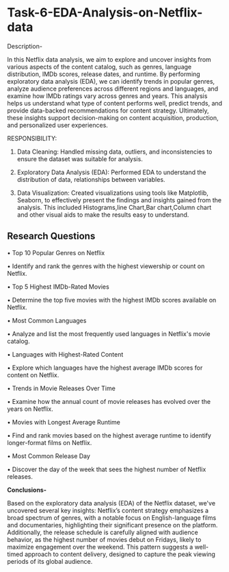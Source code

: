 # Task-6-EDA-Analysis-on-Netflix-data

Description-

In this Netflix data analysis, we aim to explore and uncover insights from various aspects of the content catalog, such as genres, language distribution, IMDb scores, release dates, and runtime. By performing exploratory data analysis (EDA), we can identify trends in popular genres, analyze audience preferences across different regions and languages, and examine how IMDb ratings vary across genres and years. This analysis helps us understand what type of content performs well, predict trends, and provide data-backed recommendations for content strategy. Ultimately, these insights support decision-making on content acquisition, production, and personalized user experiences.

RESPONSIBILITY:

1. Data Cleaning: Handled missing data, outliers, and inconsistencies to ensure the dataset was suitable for analysis.
 
2. Exploratory Data Analysis (EDA): Performed EDA to understand the distribution of data, relationships between variables.
  
 3. Data Visualization: Created visualizations using tools like Matplotlib, Seaborn, to effectively present the findings and insights gained from the analysis. This included Histograms,line Chart,Bar chart,Column chart and other visual aids to make the results easy to understand.
    
**Research Questions**
-
•	Top 10 Popular Genres on Netflix

•	Identify and rank the genres with the highest viewership or count on Netflix.

•	Top 5 Highest IMDb-Rated Movies

•	Determine the top five movies with the highest IMDb scores available on Netflix.

•	Most Common Languages

•	Analyze and list the most frequently used languages in Netflix's movie catalog.

•	Languages with Highest-Rated Content

•	Explore which languages have the highest average IMDb scores for content on Netflix.

•	Trends in Movie Releases Over Time

•	Examine how the annual count of movie releases has evolved over the years on Netflix.

•	Movies with Longest Average Runtime

•	Find and rank movies based on the highest average runtime to identify longer-format films on Netflix.

•	Most Common Release Day

•	Discover the day of the week that sees the highest number of Netflix releases.

**Conclusions-**

Based on the exploratory data analysis (EDA) of the Netflix dataset, we've uncovered several key insights:
Netflix’s content strategy emphasizes a broad spectrum of genres, with a notable focus on English-language films and documentaries, highlighting their significant presence on the platform. Additionally, the release schedule is carefully aligned with audience behavior, as the highest number of movies debut on Fridays, likely to maximize engagement over the weekend. This pattern suggests a well-timed approach to content delivery, designed to capture the peak viewing periods of its global audience.
